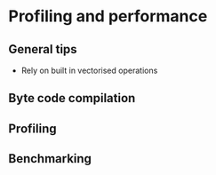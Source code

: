 # Profiling and performance

## General tips

* Rely on built in vectorised operations

## Byte code compilation

## Profiling

## Benchmarking